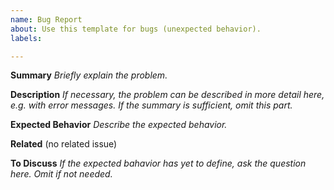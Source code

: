 ```yaml
---
name: Bug Report
about: Use this template for bugs (unexpected behavior).
labels: 

---
```


**Summary**
_Briefly explain the problem._

**Description**
_If necessary, the problem can be described in more detail here, e.g. with error messages. If the summary is sufficient, omit this part._

**Expected Behavior**
_Describe the expected behavior._

**Related**
(no related issue)

**To Discuss**
_If the expected bahavior has yet to define, ask the question here. Omit if not needed._
